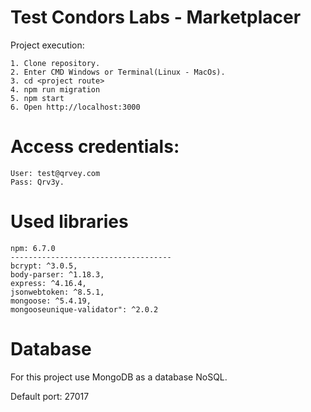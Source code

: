 # Test Condors Labs - Marketplacer

Project execution:

	1. Clone repository.
	2. Enter CMD Windows or Terminal(Linux - MacOs).
	3. cd <project route>
	4. npm run migration
	5. npm start
	6. Open http://localhost:3000

# Access credentials:

```
User: test@qrvey.com
Pass: Qrv3y.

```

# Used libraries

```
npm: 6.7.0
------------------------------------
bcrypt: ^3.0.5,
body-parser: ^1.18.3,
express: ^4.16.4,
jsonwebtoken: ^8.5.1,
mongoose: ^5.4.19,
mongooseunique-validator": ^2.0.2
```

# Database

For this project use MongoDB as a database NoSQL.

Default port: 27017